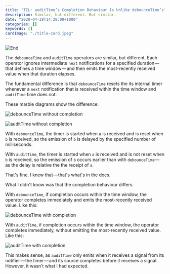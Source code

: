 ```yaml
---
title: "TIL: auditTime’s Completion Behaviour Is Unlike debounceTime’s"
description: Similar, but different. But similar.
date: "2020-04-28T14:29:00+1000"
categories: []
keywords: []
cardImage: "./title-card.jpeg"
---
```


![End](title.jpeg "Photo by Markus Spiske on Unsplash")

The `debounceTime` and `auditTime` operators are similar, but different. Each operator ignores intermediate `next` notifications for a specified duration — that defines a time window — and then emits the most-recently received value when that duration elapses.

The fundamental difference is that `debounceTime` resets the its internal timer whenever a `next` notification that is received within the time window and `auditTime` time does not.

These marble diagrams show the difference:

![debounceTime without completion](debouncetime-incomplete-widened.png)

![auditTime without completion](audittime-incomplete-widened.png)

With `debounceTime`, the timer is started when `a` is received and is reset when `b` is received, so the emission of `b` is delayed by the specified number of milliseconds.

With `auditTime`, the timer is started when `a` is received and is not reset when `b` is received, so the emission of `b` occurs earlier than with `debounceTime` — as the delay is relative the the receipt of `a`.

That's fine. I knew that — that's what's in the docs.

What I didn't know was that the completion behaviour differs.

With `debounceTime`, if completion occurs within the time window, the operator completes immediately and emits the most-recently received value. Like this:

![debounceTime with completion](debouncetime-complete-widened.png)

With `auditTime`, if completion occurs within the time window, the operator completes immediately, without emitting the most-recently received value. Like this:

![auditTime with completion](audittime-complete-widened.png)

This makes sense, as `auditTime` only emits when it receives a signal from its notifier — the timer — and its source completes before it receives a signal. However, it wasn't what I had expected.
